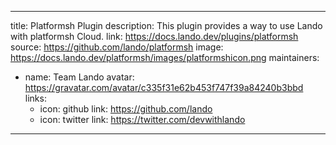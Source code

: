 
---
title: Platformsh Plugin
description: This plugin provides a way to use Lando with platformsh Cloud.
link: https://docs.lando.dev/plugins/platformsh
source: https://github.com/lando/platformsh
image: https://docs.lando.dev/platformsh/images/platformshicon.png
maintainers:
  - name: Team Lando
    avatar: https://gravatar.com/avatar/c335f31e62b453f747f39a84240b3bbd
    links:
      - icon: github
        link: https://github.com/lando
      - icon: twitter
        link: https://twitter.com/devwithlando
---

